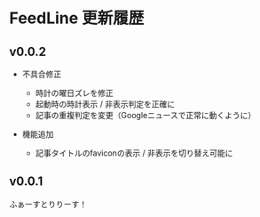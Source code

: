 # FeedLine 更新履歴
## v0.0.2
- 不具合修正
	- 時計の曜日ズレを修正
	- 起動時の時計表示 / 非表示判定を正確に
	- 記事の重複判定を変更（Googleニュースで正常に動くように）

- 機能追加
	- 記事タイトルのfaviconの表示 / 非表示を切り替え可能に

## v0.0.1
ふぁーすとりりーす！
